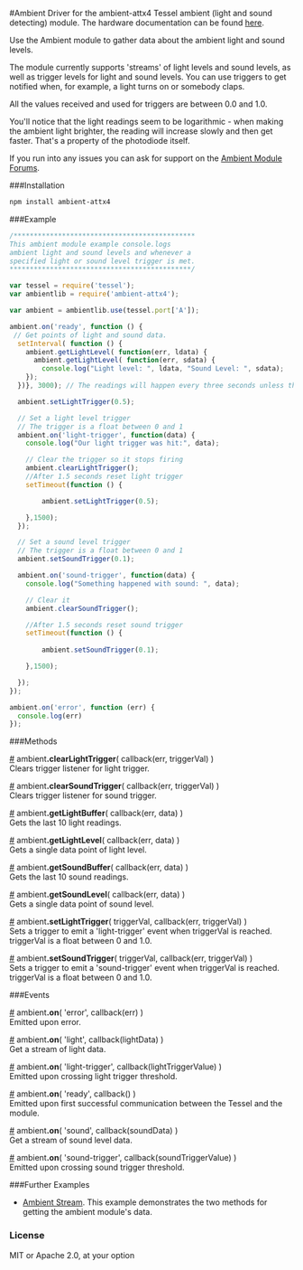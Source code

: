 #Ambient
Driver for the ambient-attx4 Tessel ambient (light and sound detecting) module. The hardware documentation can be found [here](https://github.com/tessel/hardware/blob/master/modules-overview.md#ambient).

Use the Ambient module to gather data about the ambient light and sound levels.

The module currently supports 'streams' of light levels and sound levels, as well as trigger levels for light and sound levels. You can use triggers to get notified when, for example, a light turns on or somebody claps.

All the values received and used for triggers are between 0.0 and 1.0.

You'll notice that the light readings seem to be logarithmic - when making the ambient light brighter, the reading will increase slowly and then get faster. That's a property of the photodiode itself.

If you run into any issues you can ask for support on the [Ambient Module Forums](http://forums.tessel.io/category/ambient).

###Installation
```sh
npm install ambient-attx4
```

###Example
```js
/*********************************************
This ambient module example console.logs 
ambient light and sound levels and whenever a 
specified light or sound level trigger is met.
*********************************************/

var tessel = require('tessel');
var ambientlib = require('ambient-attx4');

var ambient = ambientlib.use(tessel.port['A']);

ambient.on('ready', function () {
 // Get points of light and sound data.
  setInterval( function () {
    ambient.getLightLevel( function(err, ldata) {
      ambient.getLightLevel( function(err, sdata) {
        console.log("Light level: ", ldata, "Sound Level: ", sdata);
    });
  })}, 3000); // The readings will happen every three seconds unless the trigger is hit

  ambient.setLightTrigger(0.5);

  // Set a light level trigger
  // The trigger is a float between 0 and 1
  ambient.on('light-trigger', function(data) {
    console.log("Our light trigger was hit:", data);

    // Clear the trigger so it stops firing
    ambient.clearLightTrigger();
    //After 1.5 seconds reset light trigger
    setTimeout(function () { 

        ambient.setLightTrigger(0.5);

    },1500);
  });

  // Set a sound level trigger
  // The trigger is a float between 0 and 1
  ambient.setSoundTrigger(0.1);

  ambient.on('sound-trigger', function(data) {
    console.log("Something happened with sound: ", data);

    // Clear it
    ambient.clearSoundTrigger();

    //After 1.5 seconds reset sound trigger
    setTimeout(function () { 
      
        ambient.setSoundTrigger(0.1);

    },1500);

  });
});

ambient.on('error', function (err) {
  console.log(err)
});
```

###Methods

&#x20;<a href="#api-ambient-clearLightTrigger-callback-err-triggerVal-Clears-trigger-listener-for-light-trigger" name="api-ambient-clearLightTrigger-callback-err-triggerVal-Clears-trigger-listener-for-light-trigger">#</a> ambient<b>.clearLightTrigger</b>( callback(err, triggerVal) )  
 Clears trigger listener for light trigger.  

&#x20;<a href="#api-ambient-clearSoundTrigger-callback-err-triggerVal-Clears-trigger-listener-for-sound-trigger" name="api-ambient-clearSoundTrigger-callback-err-triggerVal-Clears-trigger-listener-for-sound-trigger">#</a> ambient<b>.clearSoundTrigger</b>( callback(err, triggerVal) )  
 Clears trigger listener for sound trigger.  

&#x20;<a href="#api-ambient-getLightBuffer-callback-err-data-Gets-the-last-10-light-readings" name="api-ambient-getLightBuffer-callback-err-data-Gets-the-last-10-light-readings">#</a> ambient<b>.getLightBuffer</b>( callback(err, data) )  
 Gets the last 10 light readings.  

&#x20;<a href="#api-ambient-getLightLevel-callback-err-data-Gets-a-single-data-point-of-light-level" name="api-ambient-getLightLevel-callback-err-data-Gets-a-single-data-point-of-light-level">#</a> ambient<b>.getLightLevel</b>( callback(err, data) )  
 Gets a single data point of light level.  

&#x20;<a href="#api-ambient-getSoundBuffer-callback-err-data-Gets-the-last-10-sound-readings" name="api-ambient-getSoundBuffer-callback-err-data-Gets-the-last-10-sound-readings">#</a> ambient<b>.getSoundBuffer</b>( callback(err, data) )  
 Gets the last 10 sound readings.  

&#x20;<a href="#api-ambient-getSoundLevel-callback-err-data-Gets-a-single-data-point-of-sound-level" name="api-ambient-getSoundLevel-callback-err-data-Gets-a-single-data-point-of-sound-level">#</a> ambient<b>.getSoundLevel</b>( callback(err, data) )  
 Gets a single data point of sound level.  

&#x20;<a href="#api-ambient-setLightTrigger-triggerVal-callback-err-triggerVal-Sets-a-trigger-to-emit-a-light-trigger-event-when-triggerVal-is-reached-triggerVal-is-a-float-between-0-and-1-0" name="api-ambient-setLightTrigger-triggerVal-callback-err-triggerVal-Sets-a-trigger-to-emit-a-light-trigger-event-when-triggerVal-is-reached-triggerVal-is-a-float-between-0-and-1-0">#</a> ambient<b>.setLightTrigger</b>( triggerVal, callback(err, triggerVal) )  
 Sets a trigger to emit a 'light-trigger' event when triggerVal is reached. triggerVal is a float between 0 and 1.0.  

&#x20;<a href="#api-ambient-setSoundTrigger-triggerVal-callback-err-triggerVal-Sets-a-trigger-to-emit-a-sound-trigger-event-when-triggerVal-is-reached-triggerVal-is-a-float-between-0-and-1-0" name="api-ambient-setSoundTrigger-triggerVal-callback-err-triggerVal-Sets-a-trigger-to-emit-a-sound-trigger-event-when-triggerVal-is-reached-triggerVal-is-a-float-between-0-and-1-0">#</a> ambient<b>.setSoundTrigger</b>( triggerVal, callback(err, triggerVal) )  
 Sets a trigger to emit a 'sound-trigger' event when triggerVal is reached. triggerVal is a float between 0 and 1.0.  

###Events

&#x20;<a href="#api-ambient-on-error-callback-err-Emitted-upon-error" name="api-ambient-on-error-callback-err-Emitted-upon-error">#</a> ambient<b>.on</b>( 'error', callback(err) )  
 Emitted upon error.  

&#x20;<a href="#api-ambient-on-light-callback-lightData-Get-a-stream-of-light-data" name="api-ambient-on-light-callback-lightData-Get-a-stream-of-light-data">#</a> ambient<b>.on</b>( 'light', callback(lightData) )  
 Get a stream of light data.  

&#x20;<a href="#api-ambient-on-light-trigger-callback-lightTriggerValue-Emitted-upon-crossing-light-trigger-threshold" name="api-ambient-on-light-trigger-callback-lightTriggerValue-Emitted-upon-crossing-light-trigger-threshold">#</a> ambient<b>.on</b>( 'light-trigger', callback(lightTriggerValue) )  
 Emitted upon crossing light trigger threshold.  

&#x20;<a href="#api-ambient-on-ready-callback-Emitted-upon-first-successful-communication-between-the-Tessel-and-the-module" name="api-ambient-on-ready-callback-Emitted-upon-first-successful-communication-between-the-Tessel-and-the-module">#</a> ambient<b>.on</b>( 'ready', callback() )  
 Emitted upon first successful communication between the Tessel and the module.  

&#x20;<a href="#api-ambient-on-sound-callback-soundData-Get-a-stream-of-sound-level-data" name="api-ambient-on-sound-callback-soundData-Get-a-stream-of-sound-level-data">#</a> ambient<b>.on</b>( 'sound', callback(soundData) )  
 Get a stream of sound level data.  

&#x20;<a href="#api-ambient-on-sound-trigger-callback-soundTriggerValue-Emitted-upon-crossing-sound-trigger-threshold" name="api-ambient-on-sound-trigger-callback-soundTriggerValue-Emitted-upon-crossing-sound-trigger-threshold">#</a> ambient<b>.on</b>( 'sound-trigger', callback(soundTriggerValue) )  
 Emitted upon crossing sound trigger threshold.  

###Further Examples  
* [Ambient Stream](https://github.com/tessel/ambient-attx4/blob/master/examples/ambient_stream.js). This example demonstrates the two methods for getting the ambient module's data. 

### License
MIT or Apache 2.0, at your option  
